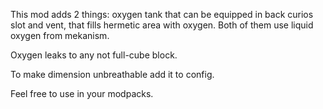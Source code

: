This mod adds 2 things: oxygen tank that can be equipped in back curios slot and vent, that fills hermetic area with oxygen. Both of them use liquid oxygen from mekanism.

Oxygen leaks to any not full-cube block.

To make dimension unbreathable add it to config.

Feel free to use in your modpacks.
